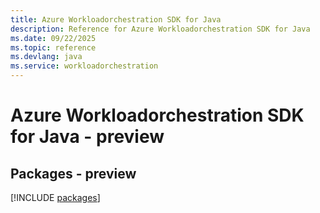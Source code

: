 ```yaml
---
title: Azure Workloadorchestration SDK for Java
description: Reference for Azure Workloadorchestration SDK for Java
ms.date: 09/22/2025
ms.topic: reference
ms.devlang: java
ms.service: workloadorchestration
---
```

# Azure Workloadorchestration SDK for Java - preview
## Packages - preview
[!INCLUDE [packages](workloadorchestration-index.md)]